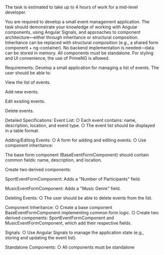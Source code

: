 The task is estimated to take up to 4 hours of work for a mid-level developer.

You are required to develop a small event management application. The task should demonstrate your knowledge of working with Angular components, using Angular Signals, and approaches to component architecture—either through inheritance or structural composition.
Inheritance can be replaced with structural composition (e.g., a shared form component + ng-container).
No backend implementation is needed—data can be stored in memory.
All components must be standalone.
For styling and UI convenience, the use of PrimeNG is allowed.

Requirements:
Develop a small application for managing a list of events. The user should be able to:

View the list of events.

Add new events.

Edit existing events.

Delete events.

Detailed Specifications:
Event List:
○ Each event contains: name, description, location, and event type.
○ The event list should be displayed in a table format.

Adding/Editing Events:
○ A form for adding and editing events.
○ Use component inheritance:

The base form component (BaseEventFormComponent) should contain common fields: name, description, and location.

Create two derived components:

SportEventFormComponent: Adds a "Number of Participants" field.

MusicEventFormComponent: Adds a "Music Genre" field.

Deleting Events:
○ The user should be able to delete events from the list.

Component Inheritance:
○ Create a base component BaseEventFormComponent implementing common form logic.
○ Create two derived components: SportEventFormComponent and MusicEventFormComponent, which add their respective fields.

Signals:
○ Use Angular Signals to manage the application state (e.g., storing and updating the event list).

Standalone Components:
○ All components must be standalone
